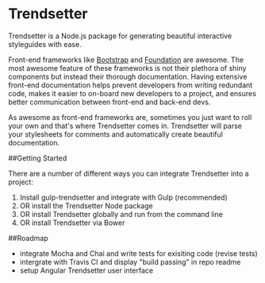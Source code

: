 # Trendsetter

Trendsetter is a Node.js package for generating beautiful interactive styleguides with ease. 

Front-end frameworks like [Bootstrap](http://getbootstrap.com/) and [Foundation](http://foundation.zurb.com/) are awesome. The most awesome feature of these frameworks is not their plethora of shiny components but instead their thorough documentation. Having extensive front-end documentation helps prevent developers from writing redundant code, makes it easier to on-board new developers to a project, and ensures better communication between front-end and back-end devs.

As awesome as front-end frameworks are, sometimes you just want to roll your own and that's where Trendsetter comes in. Trendsetter will parse your stylesheets for comments and automatically create beautiful documentation.

##Getting Started

There are a number of different ways you can integrate Trendsetter into a project:

1. Install gulp-trendsetter and integrate with Gulp (recommended)
1. OR install the Trendsetter Node package
1. OR install Trendsetter globally and run from the command line
1. OR install Trendsetter via Bower

##Roadmap

- integrate Mocha and Chai and write tests for exisiting code (revise tests)
- intergrate with Travis CI and display "build passing" in repo readme
- setup Angular Trendsetter user interface